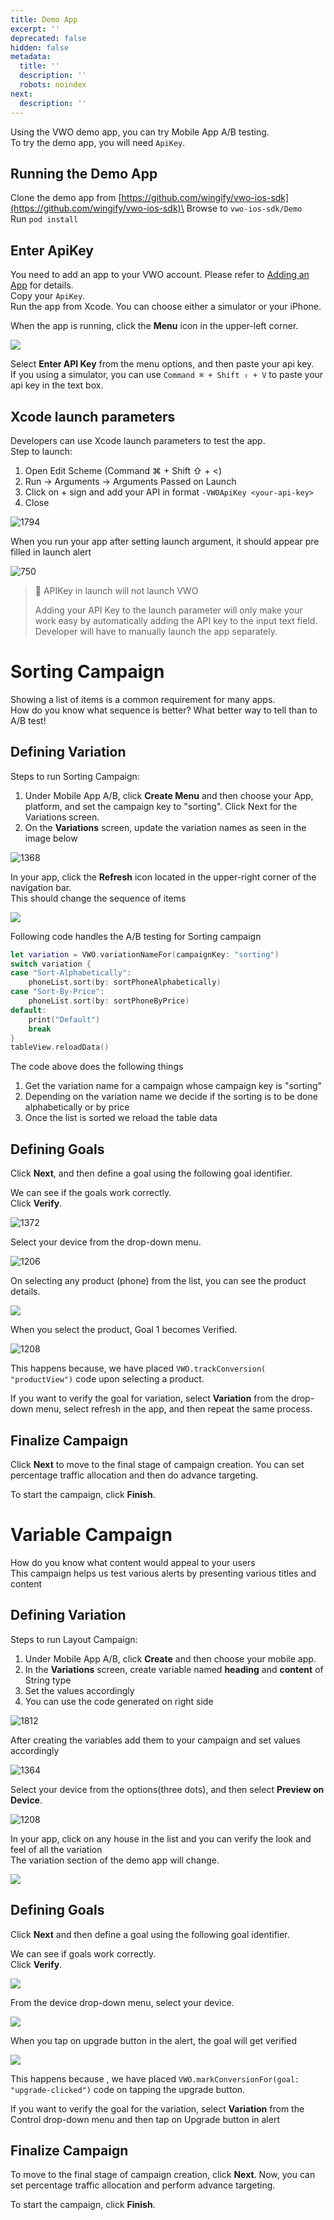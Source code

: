 ```yaml
---
title: Demo App
excerpt: ''
deprecated: false
hidden: false
metadata:
  title: ''
  description: ''
  robots: noindex
next:
  description: ''
---
```

Using the VWO demo app, you can try Mobile App A/B testing.\
To try the demo app, you will need `ApiKey`.

## Running the Demo App

Clone the demo app from [https://github.com/wingify/vwo-ios-sdk](https://github.com/wingify/vwo-ios-sdk)\
Browse to `vwo-ios-sdk/Demo`\
Run `pod install`

## Enter ApiKey

You need to add an app to your VWO account. Please refer to [Adding an App](ref:ios-adding-an-app) for details.\
Copy your `ApiKey`.\
Run the app from Xcode. You can choose either a simulator or your iPhone.

When the app is running, click the **Menu** icon in the upper-left corner.

<Image className="border" border={true} src="https://files.readme.io/dd1edc7-Simulator_Screen_Shot_-_iPhone_7_-_2018-07-30_at_12.44.15.png" />

Select **Enter API Key** from the menu options, and then paste your api key.\
If you using a simulator, you can use  `Command ⌘ + Shift ⇧ + V` to paste your api key in the text box.

## Xcode launch parameters

Developers can use Xcode launch parameters to test the app.\
Step to launch:

1. Open Edit Scheme (Command ⌘ + Shift ⇧ + \<)
2. Run → Arguments → Arguments Passed on Launch
3. Click on + sign and add your API in format `-VWOApiKey <your-api-key>`
4. Close

![1794](https://files.readme.io/dfbd63d-Screen_Shot_2018-07-31_at_4.14.36_PM.png "Screen Shot 2018-07-31 at 4.14.36 PM.png")

When you run your app after setting launch argument, it should appear pre filled in launch alert

![750](https://files.readme.io/630406e-Simulator_Screen_Shot_-_iPhone_7_-_2018-07-30_at_15.07.31.png "Simulator Screen Shot - iPhone 7 - 2018-07-30 at 15.07.31.png")

> 🚧 APIKey in launch will not launch VWO
>
> Adding your API Key to the launch parameter will only make your work easy by automatically adding the API key to the input text field. Developer will have to manually launch the app separately.

# Sorting Campaign

Showing a list of items is a common requirement for many apps.\
How do you know what sequence is better? What better way to tell than to A/B test!

## Defining Variation

Steps to run Sorting Campaign:

1. Under Mobile App A/B, click **Create Menu** and then choose your App, platform, and set the campaign key to "sorting". Click Next for the Variations screen.
2. On the **Variations** screen, update the variation names as seen in the image below

![1368](https://files.readme.io/803d897-Screen_Shot_2018-08-03_at_12.00.45_PM.png "Screen Shot 2018-08-03 at 12.00.45 PM.png")

In your app, click the **Refresh** icon located in the upper-right corner of the navigation bar.\
This should change the sequence of items

<Image className="border" border={true} src="https://files.readme.io/82d51f9-Simulator_Screen_Shot_-_iPhone_7_-_2018-07-30_at_12.44.05.png" />

Following code handles the A/B testing for Sorting campaign

```swift
let variation = VWO.variationNameFor(campaignKey: "sorting")
switch variation {
case "Sort-Alphabetically":
    phoneList.sort(by: sortPhoneAlphabetically)
case "Sort-By-Price":
    phoneList.sort(by: sortPhoneByPrice)
default:
    print("Default")
    break
}
tableView.reloadData()
```

The code above does the following things

1. Get the variation name for a campaign whose campaign key is "sorting"
2. Depending on the variation name we decide if the sorting is to be done alphabetically or by price
3. Once the list is sorted we reload the table data

## Defining Goals

Click **Next**, and then define a goal using the following goal identifier.

We can see if the goals work correctly.\
Click **Verify**.

![1372](https://files.readme.io/2a0a3d2-Screenshot_2018-08-03_at_5.11.42_PM.png "Screenshot 2018-08-03 at 5.11.42 PM.png")

Select your device from the drop-down menu.

![1206](https://files.readme.io/d841c57-Screen_Shot_2018-07-30_at_2.45.53_PM.png "Screen Shot 2018-07-30 at 2.45.53 PM.png")

On selecting any product (phone) from the list, you can see the product details.

<Image className="border" border={true} src="https://files.readme.io/2fccc1f-Simulator_Screen_Shot_-_iPhone_7_-_2018-07-30_at_14.47.06.png" />

When you select the product, Goal 1 becomes Verified.

![1208](https://files.readme.io/b4b388e-Screen_Shot_2018-07-30_at_2.34.28_PM.png "Screen Shot 2018-07-30 at 2.34.28 PM.png")

This happens because, we have placed `VWO.trackConversion( "productView")` code upon selecting a product.

If you want to verify the goal for variation, select **Variation** from the drop-down menu, select refresh in the app, and then repeat the same process.

## Finalize Campaign

Click **Next** to move to the final stage of campaign creation. You can set percentage traffic allocation and then do advance targeting.

To start the campaign, click **Finish**.

# Variable Campaign

How do you know what content would appeal to your users\
This campaign helps us test various alerts by presenting various titles and content

## Defining Variation

Steps to run Layout Campaign:

1. Under Mobile App A/B, click **Create** and then choose your mobile app.
2. In the **Variations** screen, create variable named **heading** and **content** of String type
3. Set the values accordingly
4. You can use the code generated on right side

![1812](https://files.readme.io/db93159-Screenshot_2018-08-02_at_1.21.08_PM.png "Screenshot 2018-08-02 at 1.21.08 PM.png")

After creating the variables add them to your campaign and set values accordingly

![1364](https://files.readme.io/1539463-Screen_Shot_2018-07-30_at_2.38.04_PM.png "Screen Shot 2018-07-30 at 2.38.04 PM.png")

Select your device from the options(three dots), and then select **Preview on Device**.

![1208](https://files.readme.io/18e47f2-Screen_Shot_2018-07-30_at_2.56.21_PM.png "Screen Shot 2018-07-30 at 2.56.21 PM.png")

In your app, click on any house in the list and you can verify the look and feel of all the variation\
The variation section of the demo app will change.

<Image className="border" border={true} src="https://files.readme.io/f10027a-Simulator_Screen_Shot_-_iPhone_7_-_2018-07-30_at_12.52.58.png" />

## Defining Goals

Click **Next** and then define a goal using the following goal identifier.

We can see if goals work correctly.\
Click **Verify**.

<Image className="border" border={true} src="https://files.readme.io/fc19a58-Screen_Shot_2018-07-30_at_2.38.18_PM.png" />

From the device drop-down menu, select your device.

<Image className="border" border={true} src="https://files.readme.io/293d35b-Screen_Shot_2018-07-30_at_2.59.08_PM.png" />

When you tap on upgrade button in the alert, the goal will get verified

<Image className="border" border={true} src="https://files.readme.io/f099cd2-Screen_Shot_2018-07-30_at_2.38.43_PM.png" />

This happens because , we have placed `VWO.markConversionFor(goal: "upgrade-clicked")` code on tapping the upgrade button.

If you want to verify the goal for the variation, select **Variation** from the Control drop-down menu and then tap on Upgrade button in alert

## Finalize Campaign

To move to the final stage of campaign creation, click **Next**. Now, you can set percentage traffic allocation and perform advance targeting.

To start the campaign, click **Finish**.
